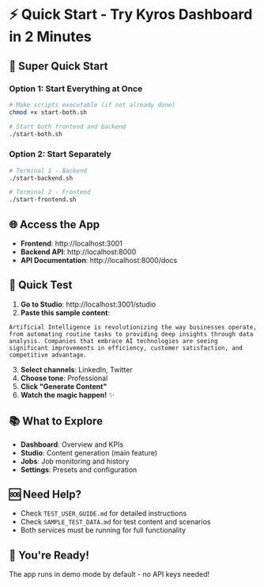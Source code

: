 # ⚡ Quick Start - Try Kyros Dashboard in 2 Minutes

## 🚀 Super Quick Start

### Option 1: Start Everything at Once
```bash
# Make scripts executable (if not already done)
chmod +x start-both.sh

# Start both frontend and backend
./start-both.sh
```

### Option 2: Start Separately
```bash
# Terminal 1 - Backend
./start-backend.sh

# Terminal 2 - Frontend
./start-frontend.sh
```

## 🌐 Access the App

- **Frontend**: http://localhost:3001
- **Backend API**: http://localhost:8000
- **API Documentation**: http://localhost:8000/docs

## 🎯 Quick Test

1. **Go to Studio**: http://localhost:3001/studio
2. **Paste this sample content**:
```
Artificial Intelligence is revolutionizing the way businesses operate, from automating routine tasks to providing deep insights through data analysis. Companies that embrace AI technologies are seeing significant improvements in efficiency, customer satisfaction, and competitive advantage.
```
3. **Select channels**: LinkedIn, Twitter
4. **Choose tone**: Professional
5. **Click "Generate Content"**
6. **Watch the magic happen!** ✨

## 📚 What to Explore

- **Dashboard**: Overview and KPIs
- **Studio**: Content generation (main feature)
- **Jobs**: Job monitoring and history
- **Settings**: Presets and configuration

## 🆘 Need Help?

- Check `TEST_USER_GUIDE.md` for detailed instructions
- Check `SAMPLE_TEST_DATA.md` for test content and scenarios
- Both services must be running for full functionality

## 🎉 You're Ready!

The app runs in demo mode by default - no API keys needed!
